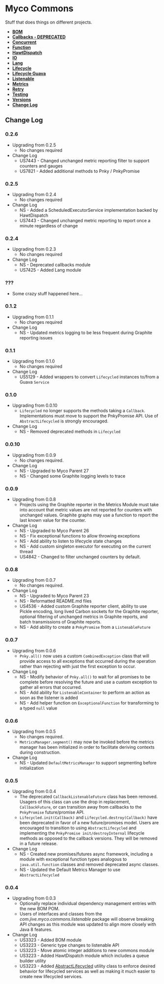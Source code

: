 # Myco Commons

Stuff that does things on different projects.

* [**BOM**](./bom/README.md)
* [**Callbacks - DEPRECATED**](./callbacks/README.md)
* [**Concurrent**](./concurrent/README.md)
* [**Function**](./function/README.md)
* [**HawtDispatch**](./hawtdispatch/README.md)
* [**IO**](./io)
* [**Lang**](./lang)
* [**Lifecycle**](./lifecycle)
* [**Lifecycle Guava**](./lifecycle-guava)
* [**Listenable**](./listenable)
* [**Metrics**](./metrics/README.md)
* [**Retry**](./retry/README.md)
* [**Testing**](./testing)
* [**Versions**](./versions)
* [**Change Log**](#changes)

## <a name="changes"></a>Change Log

### 0.2.6
* Upgrading from 0.2.5
  * No changes required
* Change Log
  * US7443 - Changed unchanged metric reporting filter to support counters and gauges
  * US7821 - Added additional methods to Pnky / PnkyPromise 

### 0.2.5
* Upgrading from 0.2.4
  * No changes required
* Change Log
  * NS - Added a ScheduledExecutorService implementation backed by HawtDispatch
  * US7443 - Changed unchanged metric reporting to report once a minute regardless of change

### 0.2.4
* Upgrading from 0.2.3
  * No changes required
* Change Log
  * NS - Deprecated callbacks module
  * US7425 - Added Lang module

### ???
* Some crazy stuff happened here...

### 0.1.2
* Upgrading from 0.1.1
  * No changes required
* Change Log
  * NS - Updated metrics logging to be less frequent during Graphite reporting issues

### 0.1.1
* Upgrading from 0.1.0
  * No changes required
* Change Log
  * US5129 - Added wrappers to convert `Lifecycled` instances to/from a Guava `Service`

### 0.1.0
* Upgrading from 0.0.10
  * `Lifecycled` no longer supports the methods taking a `Callback`.  Implementations must move to 
    support the PnkyPromise API.  Use of `AbstractLifecycled` is strongly encouraged. 
* Change Log
  * NS - Removed deprecated methods in `Lifecycled`

### 0.0.10
* Upgrading from 0.0.9
  * No changes required.
* Change Log
  * NS - Upgraded to Myco Parent 27
  * NS - Changed some Graphite logging levels to trace

### 0.0.9
* Upgrading from 0.0.8
  * Projects using the Graphite reporter in the Metrics Module must take into account that metric
    values are not reported for counters with unchanged values.  Graphite graphs may use a function
    to report the last known value for the counter.
* Change Log
  * NS - Upgraded to Myco Parent 26
  * NS - Fix exceptional functions to allow throwing exceptions
  * NS - Add ability to listen to lifecycle state changes
  * NS - Add custom singleton executor for executing on the current thread
  * US4842 - Changed to filter unchanged counters by default.

### 0.0.8
* Upgrading from 0.0.7
  * No changes required.
* Change Log
  * NS - Upgraded to Myco Parent 23
  * NS - Reformatted README.md files
  * US4536 - Added custom Graphite reporter client, ability to use Pickle encoding, long lived 
    Carbon sockets for the Graphite reporter, optional filtering of unchanged metrics in Graphite 
    reports, and batch transmissions of Graphite reports.
  * NS - Add ability to create a `PnkyPromise` from a `ListenableFuture`

### 0.0.7
* Upgrading from 0.0.6
  * `Pnky.all()` now uses a custom `CombinedException` class that will provide access to all 
    exceptions that occurred during the operation rather than rejecting with just the first 
    exception to occur.
* Change Log
  * NS - Modify behavior of `Pnky.all()` to wait for all promises to be complete before resolving 
    the future and use a custom exception to gather all errors that occurred.
  * NS - Add ability for `ListenableContainer` to perform an action as soon as the listener is added
  * NS - Add helper function on `ExceptionalFunction` for transforming to a typed `null` value

### 0.0.6
* Upgrading from 0.0.5
  * No changes required.
  * `MetricsManager.segment()` may now be invoked before the metrics manager has been initialized 
    in order to facilitate deriving contexts during construction.
* Change Log
  * NS - Updated `DefaultMetricsManager` to support segmenting before initialization

### 0.0.5
* Upgrading from 0.0.4
  * The deprecated `CallbackListenableFuture` class has been removed. Usagers of this class can use 
    the drop in replacement, `CallbackFuture`, or can transition away from callbacks to the 
    `PnkyPromise` future/promise API.
  * `Lifecycled.init(Callback)` and `Lifecycled.destroy(Callback)` have been deprecated in favor of 
    a new future/promises model. Users are encouraged to transition to using `AbstractLifecycled` 
    and implementing the `PnkyPromise init/destroyInternal` lifecycle methods as opposed to the 
    callback versions. They will be removed in a future release.
* Change Log
  * NS - Created new promises/futures async framework, including a module with exceptional function 
    types analogous to `java.util.function` classes and removed deprecated async classes.
  * NS - Updated the Default Metrics Manager to use `AbstractLifecycled`

### 0.0.4
* Upgrading from 0.0.3
  * Optionally replace individual dependency management entries with the new BOM POM.
  * Users of interfaces and classes from the *com.jive.myco.commons.listenable* package will observe 
    breaking API changes as this module was updated to align more closely with Java 8 features.
* Change Log
  * US3323 - Added BOM module
  * US3223 - Generic type changes to listenable API
  * US3223 - Move atomic integer additions to new commons module
  * US3223 - Added HawtDispatch module which includes a queue builder utility
  * US3223 - Added [AbstractLifecycled](./lifecycle/src/main/java/com/jive/myco/commons/lifecycle/AbstractLifecycled.java)
             utility class to enforce desired behavior for lifecycled services as well as making it
             much easier to create new lifecycled services.
